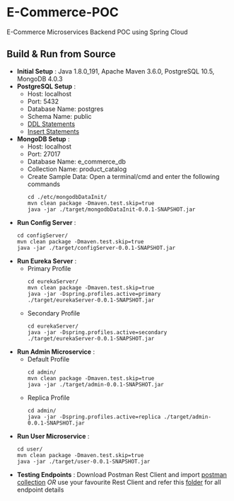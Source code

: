 # E-Commerce-POC
E-Commerce Microservices Backend POC using Spring Cloud


## Build & Run from Source

* __Initial Setup__ : Java 1.8.0_191, Apache Maven 3.6.0, PostgreSQL 10.5, MongoDB 4.0.3
* __PostgreSQL Setup__ : 
   * Host: localhost
   * Port: 5432
   * Database Name: postgres
   * Schema Name: public
   * [DDL Statements](https://github.com/AravindSh/E-Commerce-POC/blob/master/etc/Postgres_Scripts/create_alter.sql)
   * [Insert Statements](https://github.com/AravindSh/E-Commerce-POC/blob/master/etc/Postgres_Scripts/insert.sql)
* __MongoDB Setup__ :
   * Host: localhost
   * Port: 27017
   * Database Name: e_commerce_db
   * Collection Name: product_catalog
   * Create Sample Data: 
        Open a terminal/cmd and enter the following commands
        ```shell
        cd ./etc/mongodbDataInit/
        mvn clean package -Dmaven.test.skip=true
        java -jar ./target/mongodbDataInit-0.0.1-SNAPSHOT.jar
        ```
* __Run Config Server__ :
   ```shell
   cd configServer/
   mvn clean package -Dmaven.test.skip=true
   java -jar ./target/configServer-0.0.1-SNAPSHOT.jar
   ```
* __Run Eureka Server__ :
   * Primary Profile
     ```shell
     cd eurekaServer/
     mvn clean package -Dmaven.test.skip=true
     java -jar -Dspring.profiles.active=primary ./target/eurekaServer-0.0.1-SNAPSHOT.jar
     ```
   * Secondary Profile
     ```shell
     cd eurekaServer/
     java -jar -Dspring.profiles.active=secondary ./target/eurekaServer-0.0.1-SNAPSHOT.jar
     ```
* __Run Admin Microservice__ :
   * Default Profile
     ```shell
     cd admin/
     mvn clean package -Dmaven.test.skip=true
     java -jar ./target/admin-0.0.1-SNAPSHOT.jar
     ```
   * Replica Profile
     ```shell
     cd admin/
     java -jar -Dspring.profiles.active=replica ./target/admin-0.0.1-SNAPSHOT.jar
     ```
* __Run User Microservice__ :
   ```shell
   cd user/
   mvn clean package -Dmaven.test.skip=true
   java -jar ./target/user-0.0.1-SNAPSHOT.jar
   ```
* __Testing Endpoints__ :
   Download Postman Rest Client and import [postman collection](https://github.com/AravindSh/E-Commerce-POC/blob/master/etc/E_Commerce_poc.postman_collection.json) _OR_ use your favourite Rest Client and refer this [folder](https://github.com/AravindSh/E-Commerce-POC/tree/master/etc/Endpoint_Details) for all    endpoint details 
